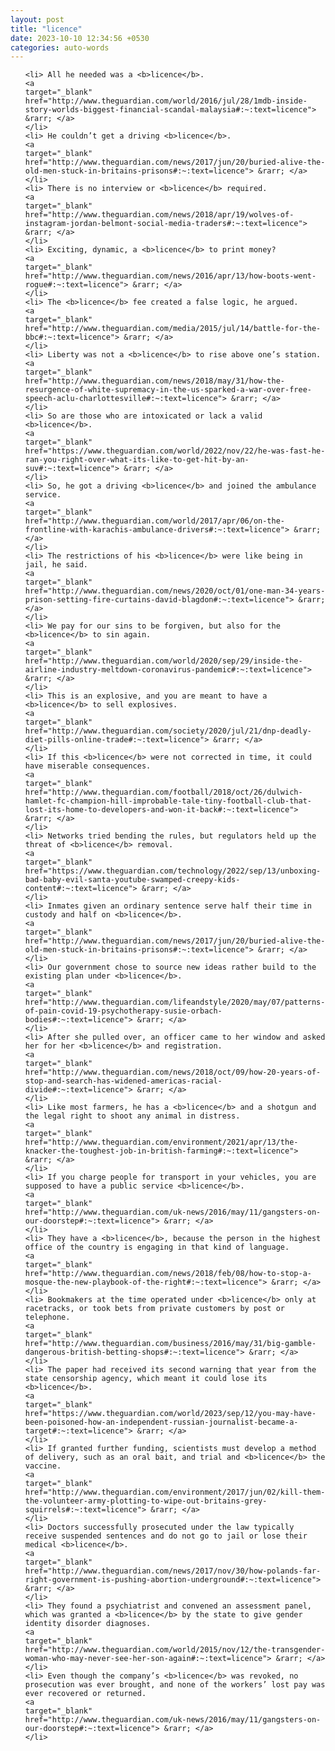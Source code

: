 ```yaml
---
layout: post
title: "licence"
date: 2023-10-10 12:34:56 +0530
categories: auto-words
---
```

<ol>

    <li> All he needed was a <b>licence</b>.
    <a 
    target="_blank" 
    href="http://www.theguardian.com/world/2016/jul/28/1mdb-inside-story-worlds-biggest-financial-scandal-malaysia#:~:text=licence"> &rarr; </a>
    </li>
    <li> He couldn’t get a driving <b>licence</b>.
    <a 
    target="_blank" 
    href="http://www.theguardian.com/news/2017/jun/20/buried-alive-the-old-men-stuck-in-britains-prisons#:~:text=licence"> &rarr; </a>
    </li>
    <li> There is no interview or <b>licence</b> required.
    <a 
    target="_blank" 
    href="http://www.theguardian.com/news/2018/apr/19/wolves-of-instagram-jordan-belmont-social-media-traders#:~:text=licence"> &rarr; </a>
    </li>
    <li> Exciting, dynamic, a <b>licence</b> to print money?
    <a 
    target="_blank" 
    href="http://www.theguardian.com/news/2016/apr/13/how-boots-went-rogue#:~:text=licence"> &rarr; </a>
    </li>
    <li> The <b>licence</b> fee created a false logic, he argued.
    <a 
    target="_blank" 
    href="http://www.theguardian.com/media/2015/jul/14/battle-for-the-bbc#:~:text=licence"> &rarr; </a>
    </li>
    <li> Liberty was not a <b>licence</b> to rise above one’s station.
    <a 
    target="_blank" 
    href="http://www.theguardian.com/news/2018/may/31/how-the-resurgence-of-white-supremacy-in-the-us-sparked-a-war-over-free-speech-aclu-charlottesville#:~:text=licence"> &rarr; </a>
    </li>
    <li> So are those who are intoxicated or lack a valid <b>licence</b>.
    <a 
    target="_blank" 
    href="https://www.theguardian.com/world/2022/nov/22/he-was-fast-he-ran-you-right-over-what-its-like-to-get-hit-by-an-suv#:~:text=licence"> &rarr; </a>
    </li>
    <li> So, he got a driving <b>licence</b> and joined the ambulance service.
    <a 
    target="_blank" 
    href="http://www.theguardian.com/world/2017/apr/06/on-the-frontline-with-karachis-ambulance-drivers#:~:text=licence"> &rarr; </a>
    </li>
    <li> The restrictions of his <b>licence</b> were like being in jail, he said.
    <a 
    target="_blank" 
    href="http://www.theguardian.com/news/2020/oct/01/one-man-34-years-prison-setting-fire-curtains-david-blagdon#:~:text=licence"> &rarr; </a>
    </li>
    <li> We pay for our sins to be forgiven, but also for the <b>licence</b> to sin again.
    <a 
    target="_blank" 
    href="http://www.theguardian.com/world/2020/sep/29/inside-the-airline-industry-meltdown-coronavirus-pandemic#:~:text=licence"> &rarr; </a>
    </li>
    <li> This is an explosive, and you are meant to have a <b>licence</b> to sell explosives.
    <a 
    target="_blank" 
    href="http://www.theguardian.com/society/2020/jul/21/dnp-deadly-diet-pills-online-trade#:~:text=licence"> &rarr; </a>
    </li>
    <li> If this <b>licence</b> were not corrected in time, it could have miserable consequences.
    <a 
    target="_blank" 
    href="http://www.theguardian.com/football/2018/oct/26/dulwich-hamlet-fc-champion-hill-improbable-tale-tiny-football-club-that-lost-its-home-to-developers-and-won-it-back#:~:text=licence"> &rarr; </a>
    </li>
    <li> Networks tried bending the rules, but regulators held up the threat of <b>licence</b> removal.
    <a 
    target="_blank" 
    href="https://www.theguardian.com/technology/2022/sep/13/unboxing-bad-baby-evil-santa-youtube-swamped-creepy-kids-content#:~:text=licence"> &rarr; </a>
    </li>
    <li> Inmates given an ordinary sentence serve half their time in custody and half on <b>licence</b>.
    <a 
    target="_blank" 
    href="http://www.theguardian.com/news/2017/jun/20/buried-alive-the-old-men-stuck-in-britains-prisons#:~:text=licence"> &rarr; </a>
    </li>
    <li> Our government chose to source new ideas rather build to the existing plan under <b>licence</b>.
    <a 
    target="_blank" 
    href="http://www.theguardian.com/lifeandstyle/2020/may/07/patterns-of-pain-covid-19-psychotherapy-susie-orbach-bodies#:~:text=licence"> &rarr; </a>
    </li>
    <li> After she pulled over, an officer came to her window and asked her for her <b>licence</b> and registration.
    <a 
    target="_blank" 
    href="http://www.theguardian.com/news/2018/oct/09/how-20-years-of-stop-and-search-has-widened-americas-racial-divide#:~:text=licence"> &rarr; </a>
    </li>
    <li> Like most farmers, he has a <b>licence</b> and a shotgun and the legal right to shoot any animal in distress.
    <a 
    target="_blank" 
    href="http://www.theguardian.com/environment/2021/apr/13/the-knacker-the-toughest-job-in-british-farming#:~:text=licence"> &rarr; </a>
    </li>
    <li> If you charge people for transport in your vehicles, you are supposed to have a public service <b>licence</b>.
    <a 
    target="_blank" 
    href="http://www.theguardian.com/uk-news/2016/may/11/gangsters-on-our-doorstep#:~:text=licence"> &rarr; </a>
    </li>
    <li> They have a <b>licence</b>, because the person in the highest office of the country is engaging in that kind of language.
    <a 
    target="_blank" 
    href="http://www.theguardian.com/news/2018/feb/08/how-to-stop-a-mosque-the-new-playbook-of-the-right#:~:text=licence"> &rarr; </a>
    </li>
    <li> Bookmakers at the time operated under <b>licence</b> only at racetracks, or took bets from private customers by post or telephone.
    <a 
    target="_blank" 
    href="http://www.theguardian.com/business/2016/may/31/big-gamble-dangerous-british-betting-shops#:~:text=licence"> &rarr; </a>
    </li>
    <li> The paper had received its second warning that year from the state censorship agency, which meant it could lose its <b>licence</b>.
    <a 
    target="_blank" 
    href="https://www.theguardian.com/world/2023/sep/12/you-may-have-been-poisoned-how-an-independent-russian-journalist-became-a-target#:~:text=licence"> &rarr; </a>
    </li>
    <li> If granted further funding, scientists must develop a method of delivery, such as an oral bait, and trial and <b>licence</b> the vaccine.
    <a 
    target="_blank" 
    href="http://www.theguardian.com/environment/2017/jun/02/kill-them-the-volunteer-army-plotting-to-wipe-out-britains-grey-squirrels#:~:text=licence"> &rarr; </a>
    </li>
    <li> Doctors successfully prosecuted under the law typically receive suspended sentences and do not go to jail or lose their medical <b>licence</b>.
    <a 
    target="_blank" 
    href="http://www.theguardian.com/news/2017/nov/30/how-polands-far-right-government-is-pushing-abortion-underground#:~:text=licence"> &rarr; </a>
    </li>
    <li> They found a psychiatrist and convened an assessment panel, which was granted a <b>licence</b> by the state to give gender identity disorder diagnoses.
    <a 
    target="_blank" 
    href="http://www.theguardian.com/world/2015/nov/12/the-transgender-woman-who-may-never-see-her-son-again#:~:text=licence"> &rarr; </a>
    </li>
    <li> Even though the company’s <b>licence</b> was revoked, no prosecution was ever brought, and none of the workers’ lost pay was ever recovered or returned.
    <a 
    target="_blank" 
    href="http://www.theguardian.com/uk-news/2016/may/11/gangsters-on-our-doorstep#:~:text=licence"> &rarr; </a>
    </li>